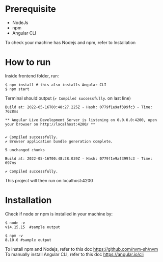# Prerequisite
 - NodeJs
 - npm
 - Angular CLI

To check your machine has Nodejs and npm, refer to Installation
# How to run 
Inside frontend folder, run: 

    $ npm install # this also installs Angular CLI
    $ npm start

Terminal should output (`✔ Compiled successfully`. on last line)

    Build at: 2022-05-16T00:48:27.225Z - Hash: 0779f1e9af399fc3 - Time: 7628ms
    
    ** Angular Live Development Server is listening on 0.0.0.0:4200, open your browser on http://localhost:4200/ **
    
    
    ✔ Compiled successfully.
    ✔ Browser application bundle generation complete.
    
    5 unchanged chunks
    
    Build at: 2022-05-16T00:48:28.039Z - Hash: 0779f1e9af399fc3 - Time: 697ms
    
    ✔ Compiled successfully.

This project will then run on localhost:4200
 
# Installation
   Check if node or npm is installed in your machine by: 

    $ node -v  
    v14.15.15  #sample output

    $ npm -v
    8.10.0 #sample output
To install npm and Nodejs, refer to this doc https://github.com/nvm-sh/nvm
To manually install Angular CLI, refer to this doc https://angular.io/cli
